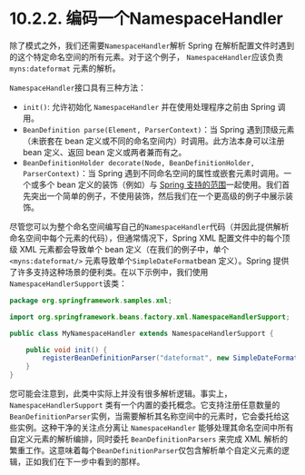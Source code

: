 # 10.2.2. 编码一个NamespaceHandler

除了模式之外，我们还需要`NamespaceHandler`解析 Spring 在解析配置文件时遇到的这个特定命名空间的所有元素。对于这个例子， `NamespaceHandler`应该负责`myns:dateformat` 元素的解析。

`NamespaceHandler`接口具有三种方法：

* `init()`: 允许初始化 `NamespaceHandler` 并在使用处理程序之前由 Spring 调用。
* `BeanDefinition parse(Element, ParserContext)`：当 Spring 遇到顶级元素（未嵌套在 bean 定义或不同的命名空间内）时调用。此方法本身可以注册 bean 定义、返回 bean 定义或两者兼而有之。
* `BeanDefinitionHolder decorate(Node, BeanDefinitionHolder, ParserContext)`：当 Spring 遇到不同命名空间的属性或嵌套元素时调用。一个或多个 bean 定义的装饰（例如）与 [Spring 支持的范围](https://docs.spring.io/spring-framework/docs/current/reference/html/core.html#beans-factory-scopes)一起使用。我们首先突出一个简单的例子，不使用装饰，然后我们在一个更高级的例子中展示装饰。

尽管您可以为整个命名空间编写自己的`NamespaceHandler`代码（并因此提供解析命名空间中每个元素的代码），但通常情况下，Spring XML 配置文件中的每个顶级 XML 元素都会导致单个 bean 定义（在我们的例子中，单个`<myns:dateformat/>` 元素导致单个`SimpleDateFormat`bean 定义）。Spring 提供了许多支持这种场景的便利类。在以下示例中，我们使用`NamespaceHandlerSupport`该类：

```java
package org.springframework.samples.xml;

import org.springframework.beans.factory.xml.NamespaceHandlerSupport;

public class MyNamespaceHandler extends NamespaceHandlerSupport {

    public void init() {
        registerBeanDefinitionParser("dateformat", new SimpleDateFormatBeanDefinitionParser());
    }
}
```

您可能会注意到，此类中实际上并没有很多解析逻辑。事实上，`NamespaceHandlerSupport` 类有一个内置的委托概念。它支持注册任意数量的`BeanDefinitionParser`实例，当需要解析其名称空间中的元素时，它会委托给这些实例。这种干净的关注点分离让 `NamespaceHandler` 能够处理其命名空间中所有自定义元素的解析编排，同时委托 `BeanDefinitionParsers` 来完成 XML 解析的繁重工作。这意味着每个`BeanDefinitionParser`仅包含解析单个自定义元素的逻辑，正如我们在下一步中看到的那样。
